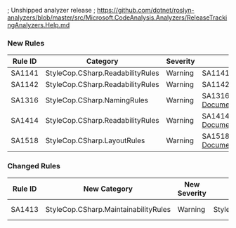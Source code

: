 ﻿; Unshipped analyzer release
; https://github.com/dotnet/roslyn-analyzers/blob/master/src/Microsoft.CodeAnalysis.Analyzers/ReleaseTrackingAnalyzers.Help.md

### New Rules

Rule ID | Category | Severity | Notes
--------|----------|----------|-------
SA1141 | StyleCop.CSharp.ReadabilityRules | Warning | SA1141UseTupleSyntax, [Documentation](https://github.com/DotNetAnalyzers/StyleCopAnalyzers/blob/master/documentation/SA1141.md)
SA1142 | StyleCop.CSharp.ReadabilityRules | Warning | SA1142ReferToTupleElementsByName, [Documentation](https://github.com/DotNetAnalyzers/StyleCopAnalyzers/blob/master/documentation/SA1142.md)
SA1316 | StyleCop.CSharp.NamingRules | Warning | SA1316TupleElementNamesShouldUseCorrectCasing, [Documentation](https://github.com/DotNetAnalyzers/StyleCopAnalyzers/blob/master/documentation/SA1316.md)
SA1414 | StyleCop.CSharp.ReadabilityRules | Warning | SA1414TupleTypesInSignaturesShouldHaveElementNames, [Documentation](https://github.com/DotNetAnalyzers/StyleCopAnalyzers/blob/master/documentation/SA1414.md)
SA1518 | StyleCop.CSharp.LayoutRules | Warning | SA1518UseLineEndingsCorrectlyAtEndOfFile, [Documentation](https://github.com/DotNetAnalyzers/StyleCopAnalyzers/blob/master/documentation/SA1518.md)

### Changed Rules

Rule ID | New Category | New Severity | Old Category | Old Severity | Notes
--------|--------------|--------------|--------------|--------------|-------
SA1413 | StyleCop.CSharp.MaintainabilityRules | Warning | StyleCop.CSharp.ReadabilityRules | Warning | SA1413UseTrailingCommasInMultiLineInitializers, [Documentation](https://github.com/DotNetAnalyzers/StyleCopAnalyzers/blob/master/documentation/SA1413.md)
